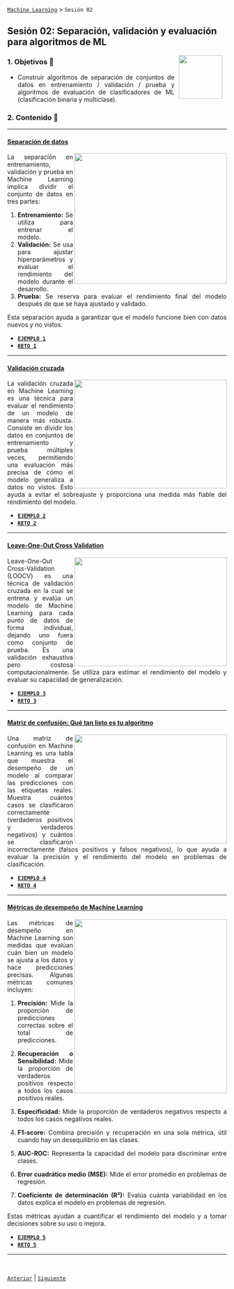 [`Machine Learning`](../README.md) > `Sesión 02`

## Sesión 02: Separación, validación y evaluación para algoritmos de ML

<img src="https://github.com/beduExpert/Introduccion-a-Bases-de-Datos-Diciembre-2020/raw/master/imagenes/pizarron.png" align="right" height="100" width="100" hspace="10">
<div style="text-align: justify;">

### 1. Objetivos :dart: 
- Construir algoritmos de separación de conjuntos de datos en entrenamiento / validación / prueba y algoritmos de evaluación de clasificadores de ML (clasificación binaria y multiclase).

### 2. Contenido :blue_book:

---
#### <ins>Separación de datos</ins>
<img src="https://assets-global.website-files.com/5d7b77b063a9066d83e1209c/627d12514852e122009eb71d_616b66004c27f02e81330769_data-training-needs-cover%2520(1).png" align="right" height="300" width="350">

La separación en entrenamiento, validación y prueba en Machine Learning implica dividir el conjunto de datos en tres partes:

1. **Entrenamiento:** Se utiliza para entrenar el modelo.
1. **Validación:** Se usa para ajustar hiperparámetros y evaluar el rendimiento del modelo durante el desarrollo.
1. **Prueba:** Se reserva para evaluar el rendimiento final del modelo después de que se haya ajustado y validado.

Esta separación ayuda a garantizar que el modelo funcione bien con datos nuevos y no vistos.

- [**`EJEMPLO 1`**](Ejemplo01.ipynb)
- [**`RETO 1`**](Reto01.ipynb)	

---
#### <ins>Validación cruzada</ins>
<img src="https://upload.wikimedia.org/wikipedia/commons/f/f2/K-fold_cross_validation.jpg" align="right" height="250" width="350">


La validación cruzada en Machine Learning es una técnica para evaluar el rendimiento de un modelo de manera más robusta. Consiste en dividir los datos en conjuntos de entrenamiento y prueba múltiples veces, permitiendo una evaluación más precisa de cómo el modelo generaliza a datos no vistos. Esto ayuda a evitar el sobreajuste y proporciona una medida más fiable del rendimiento del modelo.

- [**`EJEMPLO 2`**](Ejemplo02.ipynb)
- [**`RETO 2`**](Reto02.ipynb)

---

#### <ins>Leave-One-Out Cross Validation</ins>
<img src="https://miro.medium.com/v2/resize:fit:1400/0*v4goNAC_Ojb511a4.gif" align="right" height="250" width="350">



Leave-One-Out Cross-Validation (LOOCV) es una técnica de validación cruzada en la cual se entrena y evalúa un modelo de Machine Learning para cada punto de datos de forma individual, dejando uno fuera como conjunto de prueba. Es una validación exhaustiva pero costosa computacionalmente. Se utiliza para estimar el rendimiento del modelo y evaluar su capacidad de generalización.


- [**`EJEMPLO 3`**](Ejemplo03.ipynb)
- [**`RETO 3`**](Reto03.ipynb)

---

#### <ins>Matriz de confusión: Qué tan listo es tu algoritmo</ins>
<img src="https://miro.medium.com/v2/resize:fit:922/1*wEDbFRBl-je_ARYYai2_mg.gif" align="right" height="250" width="350">


Una matriz de confusión en Machine Learning es una tabla que muestra el desempeño de un modelo al comparar las predicciones con las etiquetas reales. Muestra cuántos casos se clasificaron correctamente (verdaderos positivos y verdaderos negativos) y cuántos se clasificaron incorrectamente (falsos positivos y falsos negativos), lo que ayuda a evaluar la precisión y el rendimiento del modelo en problemas de clasificación.

- [**`EJEMPLO 4`**](Ejemplo04.ipynb)
- [**`RETO 4`**](Reto04.ipynb)

---

#### <ins>Métricas de desempeño de Machine Learning</ins>
<img src="https://www.aprendemachinelearning.com/wp-content/uploads/2019/05/confusion_matix_example.png" align="right" height="400" width="350">

Las métricas de desempeño en Machine Learning son medidas que evalúan cuán bien un modelo se ajusta a los datos y hace predicciones precisas. Algunas métricas comunes incluyen:

1. **Precisión:** Mide la proporción de predicciones correctas sobre el total de predicciones.

1. **Recuperación o Sensibilidad:** Mide la proporción de verdaderos positivos respecto a todos los casos positivos reales.

1. **Especificidad:** Mide la proporción de verdaderos negativos respecto a todos los casos negativos reales.

1. **F1-score:** Combina precisión y recuperación en una sola métrica, útil cuando hay un desequilibrio en las clases.

1. **AUC-ROC:** Representa la capacidad del modelo para discriminar entre clases.

1. **Error cuadrático medio (MSE):** Mide el error promedio en problemas de regresión.

1. **Coeficiente de determinación (R²):** Evalúa cuánta variabilidad en los datos explica el modelo en problemas de regresión.

Estas métricas ayudan a cuantificar el rendimiento del modelo y a tomar decisiones sobre su uso o mejora.

- [**`EJEMPLO 5`**](Ejemplo05.ipynb)
- [**`RETO 5`**](Reto05.ipynb)

--- 

<br/>

[`Anterior`](../Sesion01/README.md) | [`Siguiente`](../Sesion03/README.md)      
